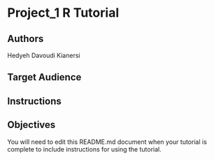 # Project_1 R Tutorial

## Authors
Hedyeh Davoudi Kianersi


## Target Audience



## Instructions



## Objectives



You will need to edit this README.md document when your tutorial is complete to include instructions for using the tutorial.